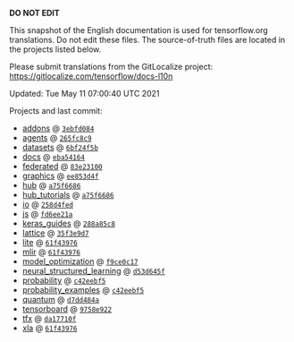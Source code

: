 __DO NOT EDIT__

This snapshot of the English documentation is used for tensorflow.org
translations. Do not edit these files. The source-of-truth files are located in
the projects listed below.

Please submit translations from the GitLocalize project: https://gitlocalize.com/tensorflow/docs-l10n

Updated: Tue May 11 07:00:40 UTC 2021

Projects and last commit:

- [addons](https://github.com/tensorflow/addons/tree/master/docs) @ <a href='https://github.com/tensorflow/addons/commit/3ebfd084707d68773b8f3b5fa759f33d7a749163'><code>3ebfd084</code></a>
- [agents](https://github.com/tensorflow/agents/tree/master/docs) @ <a href='https://github.com/tensorflow/agents/commit/265fc8c96e2ef393375cfba2c7747c23496080f7'><code>265fc8c9</code></a>
- [datasets](https://github.com/tensorflow/datasets/tree/master/docs) @ <a href='https://github.com/tensorflow/datasets/commit/6bf24f5b080560629cb431cddfe51cbfa53d66b6'><code>6bf24f5b</code></a>
- [docs](https://github.com/tensorflow/docs/tree/master/site/en) @ <a href='https://github.com/tensorflow/docs/commit/eba54164b192e12ca49fd18145263e3668ee1419'><code>eba54164</code></a>
- [federated](https://github.com/tensorflow/federated/tree/master/docs) @ <a href='https://github.com/tensorflow/federated/commit/83e2310074df01d2a3b446a8e1c508d79a549119'><code>83e23100</code></a>
- [graphics](https://github.com/tensorflow/graphics/tree/master/tensorflow_graphics/g3doc) @ <a href='https://github.com/tensorflow/graphics/commit/ee853d4fbd63352ad091c1bb69d4702ccd71a61a'><code>ee853d4f</code></a>
- [hub](https://github.com/tensorflow/hub/tree/master/docs) @ <a href='https://github.com/tensorflow/hub/commit/a75f668675aa47915732611d7352d04a54172eae'><code>a75f6686</code></a>
- [hub_tutorials](https://github.com/tensorflow/hub/tree/master/examples/colab) @ <a href='https://github.com/tensorflow/hub/commit/a75f668675aa47915732611d7352d04a54172eae'><code>a75f6686</code></a>
- [io](https://github.com/tensorflow/io/tree/master/docs) @ <a href='https://github.com/tensorflow/io/commit/258d4fed8568704cf65365978a9083c3bb719cbc'><code>258d4fed</code></a>
- [js](https://github.com/tensorflow/tfjs-website/tree/master/docs) @ <a href='https://github.com/tensorflow/tfjs-website/commit/fd6ee21a5d07e7cf77f1ddc77b68aedc7255d87c'><code>fd6ee21a</code></a>
- [keras_guides](https://github.com/tensorflow/docs/tree/snapshot-keras/site/en/guide/keras) @ <a href='https://github.com/tensorflow/docs/commit/288a85c8c652050d802d4737ebf21d19254b6672'><code>288a85c8</code></a>
- [lattice](https://github.com/tensorflow/lattice/tree/master/docs) @ <a href='https://github.com/tensorflow/lattice/commit/35f3e9d7da7f90a700d7a903e1818e82965f245c'><code>35f3e9d7</code></a>
- [lite](https://github.com/tensorflow/tensorflow/tree/master/tensorflow/lite/g3doc) @ <a href='https://github.com/tensorflow/tensorflow/commit/61f439768f2a6b6117e0fbf355365c52332bed74'><code>61f43976</code></a>
- [mlir](https://github.com/tensorflow/tensorflow/tree/master/tensorflow/compiler/mlir/g3doc) @ <a href='https://github.com/tensorflow/tensorflow/commit/61f439768f2a6b6117e0fbf355365c52332bed74'><code>61f43976</code></a>
- [model_optimization](https://github.com/tensorflow/model-optimization/tree/master/tensorflow_model_optimization/g3doc) @ <a href='https://github.com/tensorflow/model-optimization/commit/f9ce0c172e5b400abf9cb2a1639408f38ad27375'><code>f9ce0c17</code></a>
- [neural_structured_learning](https://github.com/tensorflow/neural-structured-learning/tree/master/g3doc) @ <a href='https://github.com/tensorflow/neural-structured-learning/commit/d53d645f83469cca8bc9862e4bd4250fba5ee7c6'><code>d53d645f</code></a>
- [probability](https://github.com/tensorflow/probability/tree/master/tensorflow_probability/g3doc) @ <a href='https://github.com/tensorflow/probability/commit/c42eebf5ea711135defb8cb4e9585bda134a7f6e'><code>c42eebf5</code></a>
- [probability_examples](https://github.com/tensorflow/probability/tree/master/tensorflow_probability/examples/jupyter_notebooks) @ <a href='https://github.com/tensorflow/probability/commit/c42eebf5ea711135defb8cb4e9585bda134a7f6e'><code>c42eebf5</code></a>
- [quantum](https://github.com/tensorflow/quantum/tree/master/docs) @ <a href='https://github.com/tensorflow/quantum/commit/d7dd484a9793614d05698149e567c9ec3d40c30d'><code>d7dd484a</code></a>
- [tensorboard](https://github.com/tensorflow/tensorboard/tree/master/docs) @ <a href='https://github.com/tensorflow/tensorboard/commit/9758e922350d04826e1de3bb5e17f4375c647cec'><code>9758e922</code></a>
- [tfx](https://github.com/tensorflow/tfx/tree/master/docs) @ <a href='https://github.com/tensorflow/tfx/commit/da17710f77e3f331f1bfb171c3aa25408a458b1d'><code>da17710f</code></a>
- [xla](https://github.com/tensorflow/tensorflow/tree/master/tensorflow/compiler/xla/g3doc) @ <a href='https://github.com/tensorflow/tensorflow/commit/61f439768f2a6b6117e0fbf355365c52332bed74'><code>61f43976</code></a>

